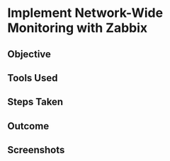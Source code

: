 # Implement Network-Wide Monitoring with Zabbix

## Objective

## Tools Used

## Steps Taken

## Outcome

## Screenshots
